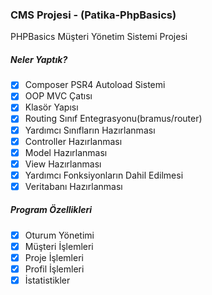 ### CMS Projesi - (Patika-PhpBasics)
PHPBasics Müşteri Yönetim Sistemi Projesi


##### Neler Yaptık?

- [x] Composer PSR4 Autoload Sistemi
- [x] OOP MVC Çatısı 
- [x] Klasör Yapısı
- [x] Routing Sınıf Entegrasyonu(bramus/router)
- [x] Yardımcı Sınıfların Hazırlanması
- [x] Controller Hazırlanması
- [x] Model Hazırlanması
- [x] View Hazırlanması
- [x] Yardımcı Fonksiyonların Dahil Edilmesi
- [x] Veritabanı Hazırlanması

##### Program Özellikleri

- [x] Oturum Yönetimi
- [x] Müşteri İşlemleri
- [x] Proje İşlemleri
- [X] Profil İşlemleri
- [X] İstatistikler
